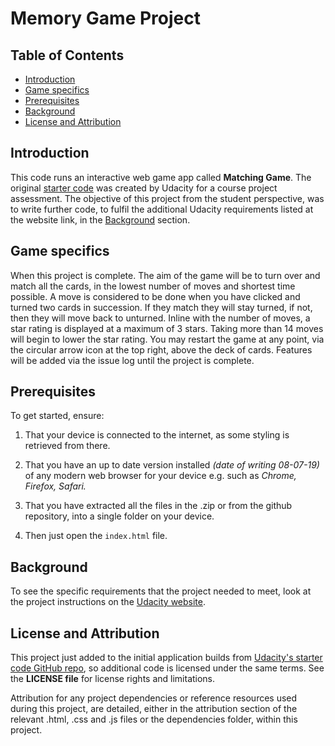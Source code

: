 # Memory Game Project

## Table of Contents

* [Introduction](#introduction)
* [Game specifics](#game-specifics)
* [Prerequisites](#prerequisites)
* [Background](#background)
* [License and Attribution](#license-and-attribution)

## Introduction

This code runs an interactive web game app called **Matching Game**. The original [starter code](https://github.com/udacity/fend-project-memory-game) was created by Udacity for a course project assessment. The objective of this project from the student perspective, was to write further code, to fulfil the additional Udacity requirements listed at the website link, in the [Background](#background) section.

## Game specifics

When this project is complete. The aim of the game will be to turn over and match all the cards, in the lowest number of moves and shortest time possible.
A move is considered to be done when you have clicked and turned two cards in succession. If they match they will stay turned, if not, then they will move back to unturned.
Inline with the number of moves, a star rating is displayed at a maximum of 3 stars. Taking more than 14 moves will begin to lower the star rating.
You may restart the game at any point, via the circular arrow icon at the top right, above the deck of cards.
Features will be added via the issue log until the project is complete.

## Prerequisites

To get started, ensure:
1. That your device is connected to the internet, as some styling is retrieved from there.

2. That you have an up to date version installed _(date of writing 08-07-19)_ of any modern web browser for your device e.g. such as _Chrome, Firefox, Safari._
3. That you have extracted all the files in the .zip or from the github repository, into a single folder on your device.
4. Then just open the `index.html` file.

## Background

To see the specific requirements that the project needed to meet, look at the project instructions on the [Udacity website](https://classroom.udacity.com/).

## License and Attribution

This project just added to the initial application builds from [Udacity's starter code GitHub repo](https://github.com/udacity/fend-project-memory-game), so additional code is licensed under the same terms. See the **LICENSE file** for license rights and limitations.

Attribution for any project dependencies or reference resources used during this project, are detailed, either in the attribution section of the relevant .html, .css and .js files or the dependencies folder, within this project.
